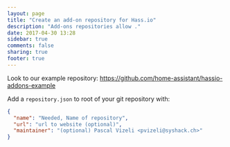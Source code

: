 ```yaml
---
layout: page
title: "Create an add-on repository for Hass.io"
description: "Add-ons repositories allow ."
date: 2017-04-30 13:28
sidebar: true
comments: false
sharing: true
footer: true
---
```


Look to our example repository: https://github.com/home-assistant/hassio-addons-example

Add a `repository.json` to root of your git repository with:
```json
{
  "name": "Needed, Name of repository",
  "url": "url to website (optional)",
  "maintainer": "(optional) Pascal Vizeli <pvizeli@syshack.ch>"
}
```
